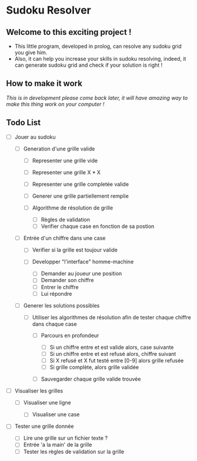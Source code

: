 # Sudoku Resolver

## Welcome to this exciting project !

* This little program, developed in prolog, can resolve any sudoku grid you give him.
* Also, it can help you increase your skills in sudoku resolving, indeed, it can generate sudoku grid and check if your solution is right !

## How to make it work

*This is in development please come back later, it will have amazing way to make this thing work on your computer !*

## Todo List

- [ ] Jouer au sudoku

	- [ ] Generation d'une grille valide

		- [ ] Representer une grille vide
		- [ ] Representer une grille X * X
		- [ ] Representer une grille completée valide
		- [ ] Generer une grille partiellement remplie
		- [ ] Algorithme de résolution de grille

			- [ ] Règles de validation
			- [ ] Verifier chaque case en fonction de sa postion

	- [ ] Entrée d'un chiffre dans une case

		- [ ] Verifier si la grille est toujour valide
		- [ ] Developper "l'interface" homme-machine

			- [ ] Demander au joueur une position
			- [ ] Demander son chiffre
			- [ ] Entrer le chiffre
			- [ ] Lui répondre

	- [ ] Generer les solutions possibles

		- [ ] Utiliser les algorithmes de résolution afin de tester chaque chiffre dans chaque case

			- [ ] Parcours en profondeur

				- [ ] Si un chiffre entre et est valide alors, case suivante
				- [ ] Si un chiffre entre et est refusé alors, chiffre suivant
				- [ ] Si X refusé et X fut testé entre [0-9] alors grille refusée
				- [ ] Si grille complète, alors grille validée

			- [ ] Sauvegarder chaque grille valide trouvée

- [ ] Visualiser les grilles

	- [ ] Visualiser une ligne

		- [ ] Visualiser une case

- [ ] Tester une grille donnée

	- [ ] Lire une grille sur un fichier texte ?
	- [ ] Entrée 'a la main' de la grille
	- [ ] Tester les règles de validation sur la grille